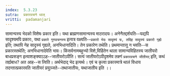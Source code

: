 ```yaml
---
index:  5.3.23
sutra:  प्रकारवचने थाल्
vritti:  padamanjari
---
```


सामान्यस्य भेदको विशेषः प्रकार इति। यथा ब्राह्मणसामान्यस्य माठरादयः। अनेनैतद्दर्शयति--यद्यपि सादृश्यमपि प्रकारः, यथा `प्रकारे गुणवचनस्य` इत्यत्र वक्ष्यति--`प्रकारो भेदः सादृश्यं च, तदिह सादृस्यं प्रकारो गृह्ये` इति; तथापि नेह सादृस्यं गृह्यते, अनभिधानादिति। तेन प्रकारेण तथेति। प्रथमान्तात्तु न भवति--स प्रकारस्तथेति; अनभिधानादेवेति भावः।
	किंसर्वनामबहुभ्यो विशे,विहिंतेन थाला सामान्यविहितस्य जातीयरो बाधप्रसङ्ग इत्याशङ्क्याऽऽह--जातीयरोऽपीति। सत्यं जातीयरोऽपीदृशमेव लक्ष्णं `प्रकारवचने जीतीयर्` इति, कथं तर्ह्यबाध? अत आह--स त्विति। अर्थभेदाद् भेद इत्यर्थः। एवं च कृत्वा प्रकारमात्रे थालं विधाय तदन्तात्प्रकारवति जातीयरं प्रयुञ्जते--तथाजातीयः, यथाजातीय इति ।।

